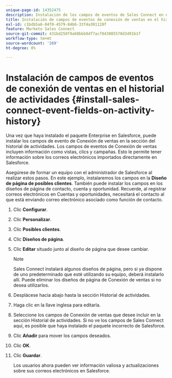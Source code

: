```yaml
---
unique-page-id: 14352475
description: Instalación de los campos de eventos de Sales Connect en el historial de actividades - Documentos de Marketo - Documentación del producto
title: Instalación de campos de eventos de conexión de ventas en el historial de actividades
exl-id: c1bdb5a6-04f0-4579-84b6-33f4a301128f
feature: Marketo Sales Connect
source-git-commit: 431bd258f9a68bbb9df7acf043085578d3d91b1f
workflow-type: tm+mt
source-wordcount: '269'
ht-degree: 0%

---
```


# Instalación de campos de eventos de conexión de ventas en el historial de actividades {#install-sales-connect-event-fields-on-activity-history}

Una vez que haya instalado el paquete Enterprise en Salesforce, puede instalar los campos de evento de Conexión de ventas en la sección del historial de actividades. Los campos de eventos de Conexión de ventas incluyen información como vistas, clics y campañas. Esto le permite tener información sobre los correos electrónicos importados directamente en Salesforce.

Asegúrese de formar un equipo con el administrador de Salesforce al realizar estos pasos. En este ejemplo, instalaremos los campos en la **Diseño de página de posibles clientes**. También puede instalar los campos en los diseños de página de contacto, cuenta y oportunidad. Recuerde, al registrar correos electrónicos en Cuentas y oportunidades, necesitará el contacto al que está enviando correo electrónico asociado como función de contacto.

1. Clic **Configurar**.
1. Clic **Personalizar**.
1. Clic **Posibles clientes**.
1. Clic **Diseños de página**.
1. Clic **Editar** situado junto al diseño de página que desee cambiar.

   >[!NOTE]
   >
   >Sales Connect instalará algunos diseños de página, pero si ya dispone de uno predeterminado que esté utilizando su equipo, deberá instalarlo allí. Puede eliminar los diseños de página de Conexión de ventas si no desea utilizarlos.

1. Desplácese hacia abajo hasta la sección Historial de actividades.
1. Haga clic en la llave inglesa para editarla.
1. Seleccione los campos de Conexión de ventas que desee incluir en la sección Historial de actividades. Si no ve los campos de Sales Connect aquí, es posible que haya instalado el paquete incorrecto de Salesforce.
1. Clic **Añadir** para mover los campos deseados.
1. Clic **OK**.
1. Clic **Guardar**.

   Los usuarios ahora pueden ver información valiosa y actualizaciones sobre sus correos electrónicos en Salesforce.
